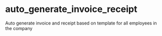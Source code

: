 # auto_generate_invoice_receipt
Auto generate invoice and receipt based on template for all employees in the company
